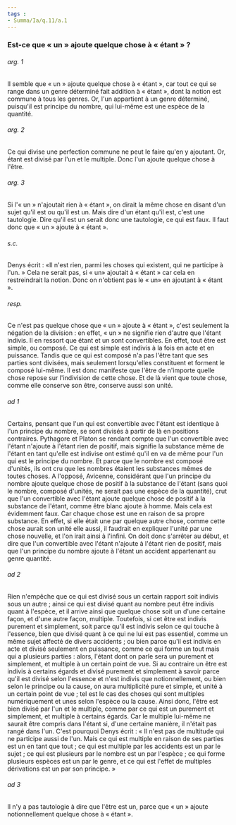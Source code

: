 ```yaml
---
tags : 
- Summa/Ia/q.11/a.1
---
```


### Est-ce que « un » ajoute quelque chose à « étant » ?

###### arg. 1
Il semble que « un » ajoute quelque chose à « étant », car tout ce qui se range dans un genre déterminé fait addition à « étant », dont la notion est commune à tous les genres. Or, l'un appartient à un genre déterminé, puisqu'il est principe du nombre, qui lui-même est une espèce de la quantité. 

###### arg. 2
Ce qui divise une perfection commune ne peut le faire qu'en y ajoutant. Or, étant est divisé par l'un et le multiple. Donc l'un ajoute quelque chose à l'être. 

###### arg. 3
Si l'« un » n'ajoutait rien à « étant », on dirait la même chose en disant d'un sujet qu'il est ou qu'il est un. Mais dire d'un étant qu'il est, c'est une tautologie. Dire qu'il est un serait donc une tautologie, ce qui est faux. Il faut donc que « un » ajoute à « étant ». 

###### s.c.
Denys écrit : «Il n'est rien, parmi les choses qui existent, qui ne participe à l'un. » Cela ne serait pas, si « un» ajoutait à « étant » car cela en restreindrait la notion. Donc on n'obtient pas le « un» en ajoutant à « étant ». 

###### resp.
Ce n'est pas quelque chose que « un » ajoute à « étant », c'est seulement la négation de la division : en effet, « un » ne signifie rien d'autre que l'étant indivis. Il en ressort que étant et un sont convertibles. En effet, tout être est simple, ou composé. Ce qui est simple est indivis à la fois en acte et en puissance. Tandis que ce qui est composé n'a pas l'être tant que ses parties sont divisées, mais seulement lorsqu'elles constituent et forment le composé lui-même. Il est donc manifeste que l'être de n'importe quelle chose repose sur l'indivision de cette chose. Et de là vient que toute chose, comme elle conserve son être, conserve aussi son unité. 

###### ad 1
Certains, pensant que l'un qui est convertible avec l'étant est identique à l'un principe du nombre, se sont divisés à partir de là en positions contraires. Pythagore et Platon se rendant compte que l'un convertible avec l'étant n'ajoute à l'étant rien de positif, mais signifie la substance même de l'étant en tant qu'elle est indivise ont estimé qu'il en va de même pour l'un qui est le principe du nombre. Et parce que le nombre est composé d'unités, ils ont cru que les nombres étaient les substances mêmes de toutes choses. A l'opposé, Avicenne, considérant que l'un principe du nombre ajoute quelque chose de positif à la substance de l'étant (sans quoi le nombre, composé d'unités, ne serait pas une espèce de la quantité), crut que l'un convertible avec l'étant ajoute quelque chose de positif à la substance de l'étant, comme être blanc ajoute à homme. Mais cela est évidemment faux. Car chaque chose est une en raison de sa propre substance. En effet, si elle était une par quelque autre chose, comme cette chose aurait son unité elle aussi, il faudrait en expliquer l'unité par une chose nouvelle, et l'on irait ainsi à l'infini. On doit donc s'arrêter au début, et dire que l'un convertible avec l'étant n'ajoute à l'étant rien de positif, mais que l'un principe du nombre ajoute à l'étant un accident appartenant au genre quantité. 

###### ad 2
Rien n'empêche que ce qui est divisé sous un certain rapport soit indivis sous un autre ; ainsi ce qui est divisé quant au nombre peut être indivis quant à l'espèce, et il arrive ainsi que quelque chose soit un d'une certaine façon, et d'une autre façon, multiple. Toutefois, si cet être est indivis purement et simplement, soit parce qu'il est indivis selon ce qui touche à l'essence, bien que divisé quant à ce qui ne lui est pas essentiel, comme un même sujet affecté de divers accidents ; ou bien parce qu'il est indivis en acte et divisé seulement en puissance, comme ce qui forme un tout mais qui a plusieurs parties : alors, l'étant dont on parle sera un purement et simplement, et multiple à un certain point de vue. Si au contraire un être est indivis à certains égards et divisé purement et simplement à savoir parce qu'il est divisé selon l'essence et n'est indivis que notionnellement, ou bien selon le principe ou la cause, on aura multiplicité pure et simple, et unité à un certain point de vue ; tel est le cas des choses qui sont multiples numériquement et unes selon l'espèce ou la cause. Ainsi donc, l'être est bien divisé par l'un et le multiple, comme par ce qui est un purement et simplement, et multiple à certains égards. Car le multiple lui-même ne saurait être compris dans l'étant si, d'une certaine manière, il n'était pas rangé dans l'un. C'est pourquoi Denys écrit : « Il n'est pas de multitude qui ne participe aussi de l'un. Mais ce qui est multiple en raison de ses parties est un en tant que tout ; ce qui est multiple par les accidents est un par le sujet ; ce qui est plusieurs par le nombre est un par l'espèce ; ce qui forme plusieurs espèces est un par le genre, et ce qui est l'effet de multiples dérivations est un par son principe. » 

###### ad 3
Il n'y a pas tautologie à dire que l'être est un, parce que « un » ajoute notionnellement quelque chose à « étant ». 



